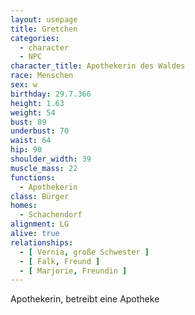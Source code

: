 ```yaml
---
layout: usepage
title: Gretchen
categories:
  - character
  - NPC
character_title: Apothekerin des Waldes
race: Menschen
sex: w
birthday: 29.7.366
height: 1.63
weight: 54
bust: 89
underbust: 70
waist: 64
hip: 90
shoulder_width: 39
muscle_mass: 22
functions:
  - Apothekerin
class: Bürger
homes:
  - Schachendorf
alignment: LG
alive: true
relationships:
  - [ Vernia, große Schwester ]
  - [ Falk, Freund ]
  - [ Marjorie, Freundin ]
---
```


Apothekerin, betreibt eine Apotheke